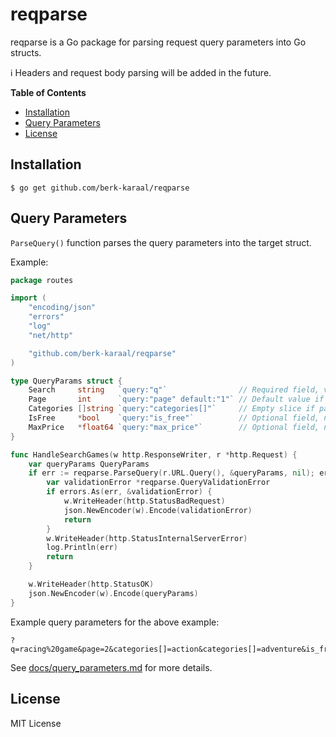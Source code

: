 # reqparse

reqparse is a Go package for parsing request query parameters into Go structs.

:information_source: Headers and request body parsing will be added in the future.

**Table of Contents**

<!-- no toc -->
- [Installation](#installation)
- [Query Parameters](#query-parameters)
- [License](#license)

## Installation

```shell
$ go get github.com/berk-karaal/reqparse
```

## Query Parameters

`ParseQuery()` function parses the query parameters into the target struct.

Example:

```go
package routes

import (
	"encoding/json"
	"errors"
	"log"
	"net/http"

	"github.com/berk-karaal/reqparse"
)

type QueryParams struct {
	Search     string   `query:"q"`                // Required field, validation error if param not present
	Page       int      `query:"page" default:"1"` // Default value if param not present
	Categories []string `query:"categories[]"`     // Empty slice if param not present
	IsFree     *bool    `query:"is_free"`          // Optional field, nil if param not present
	MaxPrice   *float64 `query:"max_price"`        // Optional field, nil if param not present
}

func HandleSearchGames(w http.ResponseWriter, r *http.Request) {
	var queryParams QueryParams
	if err := reqparse.ParseQuery(r.URL.Query(), &queryParams, nil); err != nil {
		var validationError *reqparse.QueryValidationError
		if errors.As(err, &validationError) {
			w.WriteHeader(http.StatusBadRequest)
			json.NewEncoder(w).Encode(validationError)
			return
		}
		w.WriteHeader(http.StatusInternalServerError)
		log.Println(err)
		return
	}

	w.WriteHeader(http.StatusOK)
	json.NewEncoder(w).Encode(queryParams)
}
```

Example query parameters for the above example:

```
?q=racing%20game&page=2&categories[]=action&categories[]=adventure&is_free=false&max_price=19.99
```

See [docs/query_parameters.md](docs/query_parameters.md) for more details.

## License

MIT License

